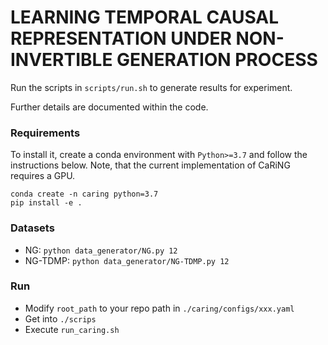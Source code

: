 # LEARNING TEMPORAL CAUSAL REPRESENTATION UNDER NON-INVERTIBLE GENERATION PROCESS
Run the scripts in `scripts/run.sh` to generate results for experiment.

Further details are documented within the code.

### Requirements
To install it, create a conda environment with `Python>=3.7` and follow the instructions below. Note, that the current implementation of CaRiNG requires a GPU.
```
conda create -n caring python=3.7
pip install -e .
```

### Datasets

- NG: `python data_generator/NG.py 12`
- NG-TDMP: `python data_generator/NG-TDMP.py 12`

### Run

- Modify `root_path` to your repo path in `./caring/configs/xxx.yaml`
- Get into `./scrips`
- Execute `run_caring.sh`
